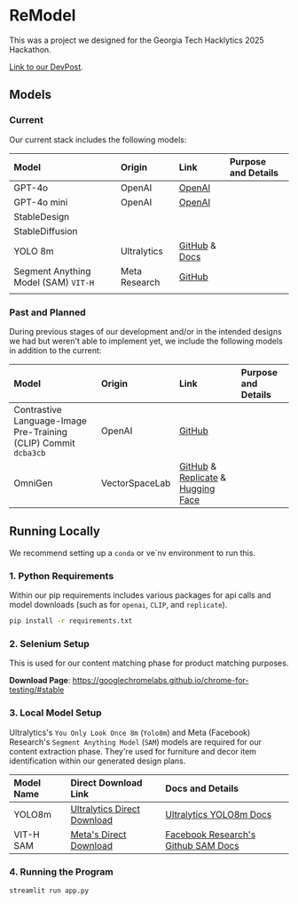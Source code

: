 # ReModel

This was a project we designed for the Georgia Tech Hacklytics 2025 Hackathon.

[Link to our DevPost](https://devpost.com/software/baguettes?ref_content=my-projects-tab&ref_feature=my_projects).

## Models

### Current

Our current stack includes the following models:

| Model                                | Origin        | Link                                                                                                | Purpose and Details |
| :----------------------------------- | :------------ | :-------------------------------------------------------------------------------------------------- | :------------------ |
| GPT-4o                               | OpenAI        | [OpenAI](https://openai.com/index/hello-gpt-4o/)                                                    |                     |
| GPT-4o mini                          | OpenAI        | [OpenAI](https://openai.com/index/gpt-4o-mini-advancing-cost-efficient-intelligence/)               |                     |
| StableDesign                         |               |                                                                                                     |                     |
| StableDiffusion                      |               |                                                                                                     |                     |
| YOLO 8m                              | Ultralytics   | [GitHub](https://github.com/ultralytics/ultralytics) & [Docs](https://docs.ultralytics.com/)        |                     |
| Segment Anything Model (SAM) `VIT-H` | Meta Research | [GitHub](https://github.com/facebookresearch/segment-anything?tab=readme-ov-file#model-checkpoints) |                     |
|                                      |               |                                                                                                     |                     |

### Past and Planned

During previous stages of our development and/or in the intended designs we had but weren't able to implement yet, we include the following models in addition to the current:

| Model                                                           | Origin         | Link                                                                                                                                                                                 | Purpose and Details |
| :-------------------------------------------------------------- | :------------- | :----------------------------------------------------------------------------------------------------------------------------------------------------------------------------------- | :------------------ |
| Contrastive Language-Image Pre-Training (CLIP) Commit `dcba3cb` | OpenAI         | [GitHub](https://github.com/openai/CLIP)                                                                                                                                             |                     |
| OmniGen                                                         | VectorSpaceLab | [GitHub](https://github.com/VectorSpaceLab/OmniGen) & [Replicate](https://replicate.com/vectorspacelab/omnigen) & [Hugging Face](https://huggingface.co/Shitao/OmniGen-v1/tree/main) |                     |

## Running Locally

We recommend setting up a `conda` or ve`nv environment to run this.

### 1. Python Requirements

Within our pip requirements includes various packages for api calls and model downloads (such as for `openai`, `CLIP`, and `replicate`).

```bash
pip install -r requirements.txt
```

### 2. Selenium Setup

This is used for our content matching phase for product matching purposes.

**Download Page**: https://googlechromelabs.github.io/chrome-for-testing/#stable

### 3. Local Model Setup

Ultralytics's `You Only Look Once 8m` (`Yolo8m`) and Meta (Facebook) Research's `Segment Anything Model` (`SAM`) models are required for our content extraction phase. They're used for furniture and decor item identification within our generated design plans.

| Model Name | Direct Download Link                                                                                     | Docs and Details                                                                                                                 |
| :--------- | :------------------------------------------------------------------------------------------------------- | :------------------------------------------------------------------------------------------------------------------------------- |
| YOLO8m     | [Ultralytics Direct Download](https://github.com/ultralytics/assets/releases/download/v8.2.0/yolov8m.pt) | [Ultralytics YOLO8m Docs](https://docs.ultralytics.com/models/yolov8/#performance-metrics)                                       |
| VIT-H SAM  | [Meta's Direct Download](https://dl.fbaipublicfiles.com/segment_anything/sam_vit_h_4b8939.pth)           | [Facebook Research's Github SAM Docs](https://github.com/facebookresearch/segment-anything?tab=readme-ov-file#model-checkpoints) |

### 4. Running the Program

```bash
streamlit run app.py
```
